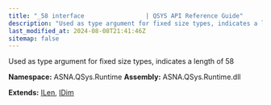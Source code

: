 ```yaml
---
title: "_58 interface                 | QSYS API Reference Guide"
description: "Used as type argument for fixed size types, indicates a length of 58  "
last_modified_at: 2024-08-08T21:41:46Z
sitemap: false
---
```


Used as type argument for fixed size types, indicates a length of 58 

**Namespace:** ASNA.QSys.Runtime
**Assembly:** ASNA.QSys.Runtime.dll

**Extends:** [ILen](/reference/runtime/qsys-runtime/i-len.html), [IDim](/reference/runtime/qsys-runtime/i-dim.html)
<br>
<br>
